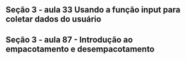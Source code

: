## Seção 3 - aula 33 Usando a função input para coletar dados do usuário


## Seção 3 - aula 87 - Introdução ao empacotamento e desempacotamento













